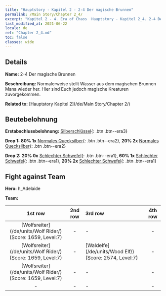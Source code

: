 ```yaml
---
title: "Hauptstory - Kapitel 2 - 2-4 Der magische Brunnen"
permalink: /Main Story/Chapter 2_4/
excerpt: "Kapitel 2 - 4. Era of Chaos  Hauptstory - Kapitel 2_4. 2-4 Der magische Brunnen"
last_modified_at: 2021-06-22
locale: de
ref: "Chapter 2_4.md"
toc: false
classes: wide
---
```


## Details

 **Name:** 2-4 Der magische Brunnen

 **Beschreibung:** Normalerweise stellt Wasser aus dem magischen Brunnen Mana wieder her. Hier sind Euch jedoch magische Kreaturen zuvorgekommen.

 **Related to:** [Hauptstory Kapitel 2](/de/Main Story/Chapter 2/)

## Beutebelohnung

 **Erstabschlussbelohnung:** [Silberschlüssel](/ItemsDE/con_693/){: .btn .btn--era3}

 **Drop 1:** **80% 1x** [Normales Quecksilber](/ItemsDE/mat_8/){: .btn .btn--era2}, **20% 2x** [Normales Quecksilber](/ItemsDE/mat_8/){: .btn .btn--era2}

 **Drop 2:** **20% 0x** [Schlechter Schwefel](/ItemsDE/mat_3/){: .btn .btn--era1}, **60% 1x** [Schlechter Schwefel](/ItemsDE/mat_3/){: .btn .btn--era1}, **20% 2x** [Schlechter Schwefel](/ItemsDE/mat_3/){: .btn .btn--era1}


## Fight against Team
 **Hero:** h_Adelaide

 **Team:**


  | 1st row | 2nd row | 3rd row | 4th row |
  |:----:|:----:|:----|:----:|
  | [Wolfsreiter](/de/units/Wolf Rider/) (Score: 1659, Level:7)  | - | - | - |
  | [Wolfsreiter](/de/units/Wolf Rider/) (Score: 1659, Level:7)  | - | [Waldelfe](/de/units/Wood Elf/) (Score: 2574, Level:7)  | - |
  | [Wolfsreiter](/de/units/Wolf Rider/) (Score: 1659, Level:7)  | - | - | - |
  | - | - | - | - |



